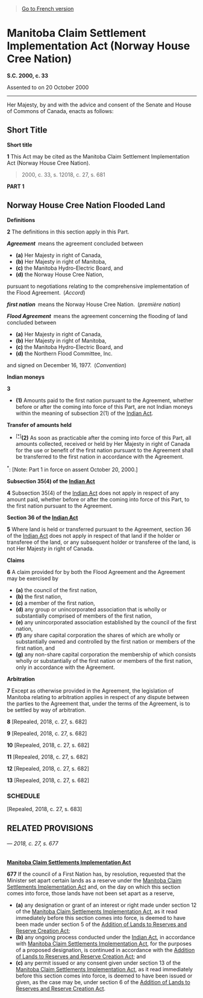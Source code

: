 > [Go to French version](/fr/Lois/Lois%20du%20Canada/2000/ch.%2033.md)

# Manitoba Claim Settlement Implementation Act (Norway House Cree Nation)

**S.C. 2000, c. 33**


Assented to on 20 October 2000

----------



Her Majesty, by and with the advice and consent of the Senate and House of Commons of Canada, enacts as follows:






## Short Title



**Short title**

**1** This Act may be cited as the Manitoba Claim Settlement Implementation Act (Norway House Cree Nation).
> 2000, c. 33, s. 12018, c. 27, s. 681





**PART 1** 
## Norway House Cree Nation Flooded Land



**Definitions**

**2** The definitions in this section apply in this Part.

***Agreement*** means the agreement concluded between
- **(a)** Her Majesty in right of Canada,
- **(b)** Her Majesty in right of Manitoba,
- **(c)** the Manitoba Hydro-Electric Board, and
- **(d)** the Norway House Cree Nation,

pursuant to negotiations relating to the comprehensive implementation of the Flood Agreement. (*Accord*)

***first nation*** means the Norway House Cree Nation. (*première nation*)

***Flood Agreement*** means the agreement concerning the flooding of land concluded between
- **(a)** Her Majesty in right of Canada,
- **(b)** Her Majesty in right of Manitoba,
- **(c)** the Manitoba Hydro-Electric Board, and
- **(d)** the Northern Flood Committee, Inc.

and signed on December 16, 1977. (*Convention*)




**Indian moneys**

**3** 

- **(1)** Amounts paid to the first nation pursuant to the Agreement, whether before or after the coming into force of this Part, are not Indian moneys within the meaning of subsection 2(1) of the [Indian Act](/en/Acts/Revised%20Statutes%20of%20Canada/I/I-5.md).

**Transfer of amounts held**

- <sup><a href='#M-0.53_en_1'>[*]</a></sup>**(2)** As soon as practicable after the coming into force of this Part, all amounts collected, received or held by Her Majesty in right of Canada for the use or benefit of the first nation pursuant to the Agreement shall be transferred to the first nation in accordance with the Agreement.

<a name='M-0.53_en_1'><sup>*</sup></a>: [Note: Part 1 in force on assent October 20, 2000.]<br />




**Subsection 35(4) of the [Indian Act](/en/Acts/Revised%20Statutes%20of%20Canada/I/I-5.md)**

**4** Subsection 35(4) of the [Indian Act](/en/Acts/Revised%20Statutes%20of%20Canada/I/I-5.md) does not apply in respect of any amount paid, whether before or after the coming into force of this Part, to the first nation pursuant to the Agreement.




**Section 36 of the [Indian Act](/en/Acts/Revised%20Statutes%20of%20Canada/I/I-5.md)**

**5** Where land is held or transferred pursuant to the Agreement, section 36 of the [Indian Act](/en/Acts/Revised%20Statutes%20of%20Canada/I/I-5.md) does not apply in respect of that land if the holder or transferee of the land, or any subsequent holder or transferee of the land, is not Her Majesty in right of Canada.




**Claims**

**6** A claim provided for by both the Flood Agreement and the Agreement may be exercised by
- **(a)** the council of the first nation,
- **(b)** the first nation,
- **(c)** a member of the first nation,
- **(d)** any group or unincorporated association that is wholly or substantially comprised of members of the first nation,
- **(e)** any unincorporated association established by the council of the first nation,
- **(f)** any share capital corporation the shares of which are wholly or substantially owned and controlled by the first nation or members of the first nation, and
- **(g)** any non-share capital corporation the membership of which consists wholly or substantially of the first nation or members of the first nation,
only in accordance with the Agreement.




**Arbitration**

**7** Except as otherwise provided in the Agreement, the legislation of Manitoba relating to arbitration applies in respect of any dispute between the parties to the Agreement that, under the terms of the Agreement, is to be settled by way of arbitration.



**8** [Repealed, 2018, c. 27, s. 682]



**9** [Repealed, 2018, c. 27, s. 682]



**10** [Repealed, 2018, c. 27, s. 682]



**11** [Repealed, 2018, c. 27, s. 682]



**12** [Repealed, 2018, c. 27, s. 682]



**13** [Repealed, 2018, c. 27, s. 682]




### **SCHEDULE** 
[Repealed, 2018, c. 27, s. 683]




## RELATED PROVISIONS

######           — 2018, c. 27, s. 677


**[Manitoba Claim Settlements Implementation Act](/en/Acts/Statutes%20of%20Canada/2000/c.%2033.md)**

**677** If the council of a First Nation has, by resolution, requested that the Minister set apart certain lands as a reserve under the [Manitoba Claim Settlements Implementation Act](/en/Acts/Statutes%20of%20Canada/2000/c.%2033.md) and, on the day on which this section comes into force, those lands have not been set apart as a reserve,
- **(a)** any designation or grant of an interest or right made under section 12 of the [Manitoba Claim Settlements Implementation Act](/en/Acts/Statutes%20of%20Canada/2000/c.%2033.md), as it read immediately before this section comes into force, is deemed to have been made under section 5 of the [Addition of Lands to Reserves and Reserve Creation Act](/en/Acts/Statutes%20of%20Canada/2018/c.%2027,%20s.%20675.md);
- **(b)** any ongoing process conducted under the [Indian Act](/en/Acts/Revised%20Statutes%20of%20Canada/I/I-5.md), in accordance with [Manitoba Claim Settlements Implementation Act](/en/Acts/Statutes%20of%20Canada/2000/c.%2033.md), for the purposes of a proposed designation, is continued in accordance with the [Addition of Lands to Reserves and Reserve Creation Act](/en/Acts/Statutes%20of%20Canada/2018/c.%2027,%20s.%20675.md); and
- **(c)** any permit issued or any consent given under section 13 of the [Manitoba Claim Settlements Implementation Act](/en/Acts/Statutes%20of%20Canada/2000/c.%2033.md), as it read immediately before this section comes into force, is deemed to have been issued or given, as the case may be, under section 6 of the [Addition of Lands to Reserves and Reserve Creation Act](/en/Acts/Statutes%20of%20Canada/2018/c.%2027,%20s.%20675.md).



